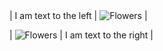 |   |   |
|---|---|



| I am text to the left  | ![Flowers](https://ae01.alicdn.com/kf/HTB1LEVSRpXXXXXGXXXX760XFXXXV.png) |



| ![Flowers](https://ae01.alicdn.com/kf/HTB1LEVSRpXXXXXGXXXX760XFXXXV.png) | I am text to the right |

